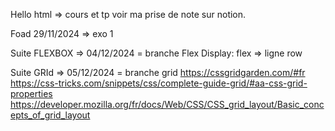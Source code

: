 Hello html => cours et tp voir ma prise de note sur notion.

Foad 29/11/2024 => exo 1

Suite FLEXBOX => 04/12/2024 = branche Flex
Display: flex => ligne row

Suite GRId => 05/12/2024 = branche grid
https://cssgridgarden.com/#fr
https://css-tricks.com/snippets/css/complete-guide-grid/#aa-css-grid-properties
https://developer.mozilla.org/fr/docs/Web/CSS/CSS_grid_layout/Basic_concepts_of_grid_layout
